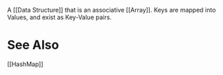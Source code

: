 A [[Data Structure]] that is an associative [[Array]]. 
Keys are mapped into Values, and exist as Key-Value pairs.

# See Also
[[HashMap]]